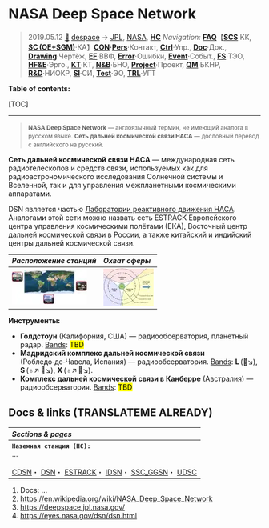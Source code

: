 # NASA Deep Space Network
> 2019.05.12 [🚀](../../index/index.md) [despace](index.md) → [JPL](contact/jpl.md), [NASA](contact/nasa.md), **[НС](scs.md)**
> *Navigation:*
> **[FAQ](faq.md)**【**[SCS](scs.md)**·КК, **[SC (OE+SGM)](sc.md)**·КА】**[CON](contact.md)·[Pers](person.md)**·Контакт, **[Ctrl](control.md)**·Упр., **[Doc](doc.md)**·Док., **[Drawing](drawing.md)**·Чертёж, **[EF](ef.md)**·ВВФ, **[Error](error.md)**·Ошибки, **[Event](event.md)**·Событ., **[FS](fs.md)**·ТЭО, **[HF&E](hfe.md)**·Эрго., **[KT](kt.md)**·КТ, **[N&B](nnb.md)**·БНО, **[Project](project.md)**·Проект, **[QM](qm.md)**·БКНР, **[R&D](rnd.md)**·НИОКР, **[SI](si.md)**·СИ, **[Test](test.md)**·ЭО, **[TRL](trl.md)**·УГТ

**Table of contents:**

[TOC]

---

> <small>**NASA Deep Space Network** — англоязычный термин, не имеющий аналога в русском языке. **Сеть дальней космической связи НАСА** — дословный перевод с английского на русский.</small>

**Сеть дальней космической связи НАСА** — международная сеть радиотелескопов и средств связи, используемых как для радиоастрономического исследования Солнечной системы и Вселенной, так и для управления межпланетными космическими аппаратами.

DSN является частью [Лаборатории реактивного движения НАСА](contact/jpl.md). Аналогами этой сети можно назвать сеть ESTRACK Европейского центра управления космическими полётами (ЕКА), Восточный центр дальней космической связи в России, а также китайский и индийский центры дальней космической связи.

|*Расположение станций*|*Охват сферы*|
|:-|:-|
|[![](f/gs/dsn_network_thumb.webp)](f/gs/dsn_network.webp)|[![](f/gs/dsn_antenna_thumb.webp)](f/gs/dsn_antenna.webp)|

**Инструменты:**

   - **Голдстоун** (Калифорния, США) — радиообсерватория, планетный радар. [Bands](comms.md): <mark>TBD</mark>
   - **Мадридский комплекс дальней космической связи** (Робледо‑де‑Чавела, Испания) — радиообсерватория. [Bands](comms.md): **L** (🚀↘), **S** (♁↗ 🚀↘), **X** (♁↗ 🚀↘).
   - **Комплекс дальней космической связи в Канберре** (Австралия) — радиообсерватория. [Bands](comms.md): <mark>TBD</mark>



## Docs & links (TRANSLATEME ALREADY)
|*Sections & pages*|
|:-|
|**`Наземная станция (НС):`**<br> … <br><br> [CDSN](cdsn.md)・ [DSN](dsn.md)・ [ESTRACK](estrack.md)・ [IDSN](idsn.md)・ [SSC_GGSN](ssc_ggsn.md)・ [UDSC](udsc.md)|

   1. Docs: …
   1. <https://en.wikipedia.org/wiki/NASA_Deep_Space_Network>
   1. <https://deepspace.jpl.nasa.gov/>
   1. <https://eyes.nasa.gov/dsn/dsn.html>
